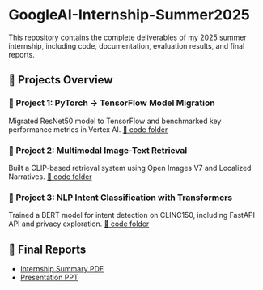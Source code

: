 # GoogleAI-Internship-Summer2025

This repository contains the complete deliverables of my 2025 summer internship, including code, documentation, evaluation results, and final reports.

## 📌 Projects Overview

### 🔹 Project 1: PyTorch → TensorFlow Model Migration
Migrated ResNet50 model to TensorFlow and benchmarked key performance metrics in Vertex AI.
[📂 code folder](./project1_model_migration)

### 🔹 Project 2: Multimodal Image-Text Retrieval
Built a CLIP-based retrieval system using Open Images V7 and Localized Narratives.
[📂 code folder](./project2_multimodal_retrieval)

### 🔹 Project 3: NLP Intent Classification with Transformers
Trained a BERT model for intent detection on CLINC150, including FastAPI API and privacy exploration.
[📂 code folder](./project3_intent_classification)

## 📄 Final Reports
- [Internship Summary PDF](./reports/internship_summary.pdf)
- [Presentation PPT](./Google_Summer_Intern_Report.pptx)
